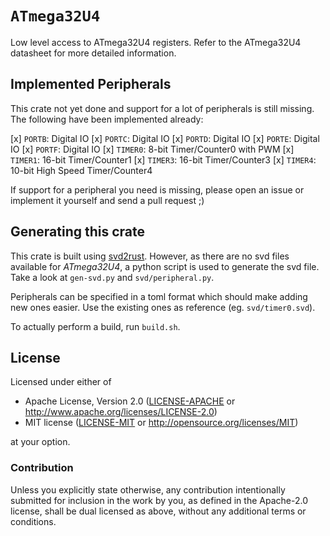 # `ATmega32U4`

Low level access to ATmega32U4 registers.  Refer to the ATmega32U4 datasheet for more detailed information.

## Implemented Peripherals
This crate not yet done and support for a lot of peripherals is still missing. The following have been
implemented already:

[x] `PORTB`: Digital IO
[x] `PORTC`: Digital IO
[x] `PORTD`: Digital IO
[x] `PORTE`: Digital IO
[x] `PORTF`: Digital IO
[x] `TIMER0`: 8-bit Timer/Counter0 with PWM
[x] `TIMER1`: 16-bit Timer/Counter1
[x] `TIMER3`: 16-bit Timer/Counter3
[x] `TIMER4`: 10-bit High Speed Timer/Counter4

If support for a peripheral you need is missing, please open an issue or implement it yourself and send
a pull request ;)

## Generating this crate
This crate is built using [svd2rust]().  However, as there are no svd files available for *ATmega32U4*,
a python script is used to generate the svd file.  Take a look at `gen-svd.py` and `svd/peripheral.py`.

Peripherals can be specified in a toml format which should make adding new ones easier.  Use the existing
ones as reference (eg. `svd/timer0.svd`).

To actually perform a build, run `build.sh`.

## License

Licensed under either of

- Apache License, Version 2.0 ([LICENSE-APACHE](LICENSE-APACHE) or
  http://www.apache.org/licenses/LICENSE-2.0)
- MIT license ([LICENSE-MIT](LICENSE-MIT) or http://opensource.org/licenses/MIT)

at your option.

### Contribution

Unless you explicitly state otherwise, any contribution intentionally submitted for inclusion in the
work by you, as defined in the Apache-2.0 license, shall be dual licensed as above, without any
additional terms or conditions.
